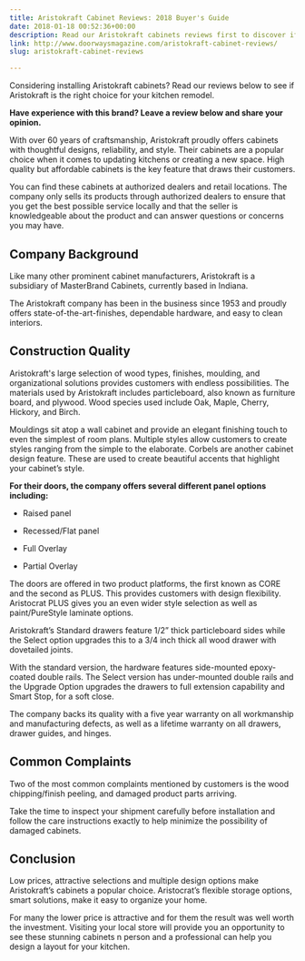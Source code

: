 ```yaml
---
title: Aristokraft Cabinet Reviews: 2018 Buyer's Guide
date: 2018-01-18 00:52:36+00:00
description: Read our Aristokraft cabinets reviews first to discover if they live up to their quality. Plus, we reveal some of the most common complaints...
link: http://www.doorwaysmagazine.com/aristokraft-cabinet-reviews/
slug: aristokraft-cabinet-reviews

---
```


Considering installing Aristokraft cabinets? Read our reviews below to see if Aristokraft is the right choice for your kitchen remodel.





**Have experience with this brand? Leave a review below and share your opinion.**



With over 60 years of craftsmanship, Aristokraft proudly offers cabinets with thoughtful designs, reliability, and style. Their cabinets are a popular choice when it comes to updating kitchens or creating a new space. High quality but affordable cabinets is the key feature that draws their customers.  

You can find these cabinets at authorized dealers and retail locations. The company only sells its products through authorized dealers to ensure that you get the best possible service locally and that the seller is knowledgeable about the product and can answer questions or concerns you may have. 



## Company Background



Like many other prominent cabinet manufacturers, Aristokraft is a subsidiary of MasterBrand Cabinets, currently based in Indiana. 

The Aristokraft company has been in the business since 1953 and proudly offers state-of-the-art-finishes, dependable hardware, and easy to clean interiors. 



## Construction Quality



Aristokraft's large selection of wood types, finishes, moulding, and organizational solutions provides customers with endless possibilities. The materials used by Aristokraft includes particleboard, also known as furniture board, and plywood.  Wood species used include Oak, Maple, Cherry, Hickory, and Birch. 

Mouldings sit atop a wall cabinet and provide an elegant finishing touch to even the simplest of room plans. Multiple styles allow customers to create styles ranging from the simple to the elaborate. Corbels are another cabinet design feature. These are used to create beautiful accents that highlight your cabinet’s style.

**For their doors, the company offers several different panel options including:**




  * Raised panel


  * Recessed/Flat panel


  * Full Overlay


  * Partial Overlay



The doors are offered in two product platforms, the first known as CORE and the second as PLUS. This provides customers with design flexibility. Aristocrat PLUS gives you an even wider style selection as well as paint/PureStyle laminate options. 

Aristokraft’s Standard drawers feature 1/2” thick particleboard sides while the Select option upgrades this to a 3/4 inch thick all wood drawer with dovetailed joints.

With the standard version, the hardware features side-mounted epoxy-coated double rails. The Select version has under-mounted double rails and the Upgrade Option upgrades the drawers to full extension capability and Smart Stop, for a soft close. 

The company backs its quality with a five year warranty on all workmanship and manufacturing defects, as well as a lifetime warranty on all drawers, drawer guides, and hinges. 



## Common Complaints



Two of the most common complaints mentioned by customers is the wood chipping/finish peeling, and damaged product parts arriving. 

Take the time to inspect your shipment carefully before installation and follow the care instructions exactly to help minimize the possibility of damaged cabinets.
 


## Conclusion



Low prices, attractive selections and multiple design options make Aristokraft’s cabinets a popular choice. Aristocrat’s flexible storage options, smart solutions, make it easy to organize your home. 

For many the lower price is attractive and for them the result was well worth the investment. Visiting your local store will provide you an opportunity to see these stunning cabinets n person and a professional can help you design a layout for your kitchen. 
